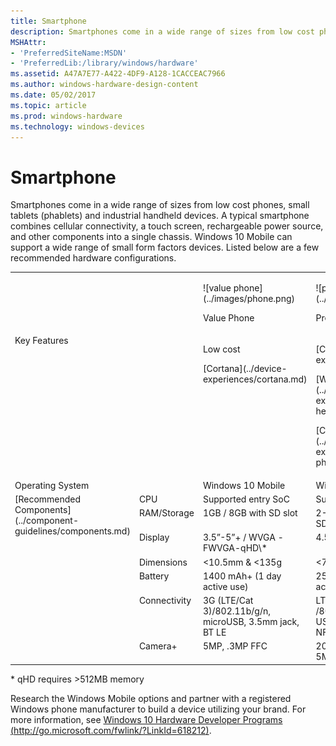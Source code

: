 ```yaml
---
title: Smartphone
description: Smartphones come in a wide range of sizes from low cost phones, small tablets (phablets) and industrial handheld devices.
MSHAttr:
- 'PreferredSiteName:MSDN'
- 'PreferredLib:/library/windows/hardware'
ms.assetid: A47A7E77-A422-4DF9-A128-1CACCEAC7966
ms.author: windows-hardware-design-content
ms.date: 05/02/2017
ms.topic: article
ms.prod: windows-hardware
ms.technology: windows-devices
---
```


# Smartphone


Smartphones come in a wide range of sizes from low cost phones, small tablets (phablets) and industrial handheld devices. A typical smartphone combines cellular connectivity, a touch screen, rechargeable power source, and other components into a single chassis. Windows 10 Mobile can support a wide range of small form factors devices. Listed below are a few recommended hardware configurations.
<table>
<tbody valign="top">
<tr>
<td colspan="2"/>
<td>
<p>
![value phone](../images/phone.png)
</p>
<p>
Value Phone
</p>
</td>
<td>
<p>
![premium phone](../images/phone.png)
</p>
<p>
Premium Phone
</p>
</td>
<td>
<p>
![value phablet](../images/phablet.png)
</p>
<p>
Value Phablet
</p>
</td>
</tr>
<tr>
<td colspan="2">
Key Features
</td>
<td>
<p>
Low cost
</p>
<p>
[Cortana](../device-experiences/cortana.md)
</p>
</td>
<td>
<p>
[Cortana](../device-experiences/cortana.md)
</p>
<p>
[Windows Hello](../device-experiences/windows-hello.md)
</p>
<p>
[Continuum for Phones](../device-experiences/continuum-phone.md)
</p>
</td>
<td>
<p>
[Cortana](../device-experiences/cortana.md)
</p>
<p>
[Windows Hello](../device-experiences/windows-hello.md)
</p>
</td>
</tr>
<tr>
<td colspan="2">
Operating System
</td>
<td>
Windows 10 Mobile
</td>
<td>
Windows 10 Mobile
</td>
<td>
Windows 10 Mobile
</td>
</tr>
<tr>
<td rowspan="7">
[Recommended Components](../component-guidelines/components.md)
</td>
<td>
CPU
</td>
<td>
Supported entry SoC
</td>
<td>
Supported premium SoC
</td>
<td>
Mid tier supported SoC
</td>
</tr>
<tr>
<td>
RAM/Storage
</td>
<td>
1GB / 8GB with SD slot
</td>
<td>
2-4GB / 32-64GB with SD slot
</td>
<td>
2GB / 16GB with SD slot
</td>
</tr>
<tr>
<td>
Display
</td>
<td>
3.5”-5”+ / WVGA -FWVGA-qHD\*
</td>
<td>
4.5-5.5”+ / FHD-WQHD
</td>
<td>
5.5”-7”/720p+
</td>
</tr>
<tr>
<td>
Dimensions
</td>
<td>
&lt;10.5mm & &lt;135g
</td>
<td>
&lt;7.5mm & &lt;160g
</td>
<td>
&lt;10mm & &lt;175g
</td>
</tr>
<tr>
<td>
Battery
</td>
<td>
1400 mAh+ (1 day active use)
</td>
<td>
2500+ mAh ( 1 day active use)
</td>
<td>
3000 mAh+ ( 1 day active use)
</td>
</tr>
<tr>
<td>
Connectivity
</td>
<td>
3G (LTE/Cat 3)/802.11b/g/n, microUSB, 3.5mm jack, BT LE
</td>
<td>
LTE/Cat 4+ /802.11b/g/n/ac 2x2, USB, 3.5mm jack, BT LE, NFC
</td>
<td>
LTE/Cat 3 /802.11b/g/n/ac 2x2, USB 3.0 type-c, 3.5mm jack, BT LE, NFC
</td>
</tr>
<tr>
<td>
Camera+
</td>
<td>
5MP, .3MP FFC
</td>
<td>
20MP with OIS/Flash; 5MP FFC
</td>
<td>
5MP, .3MP FFC
</td>
</tr>
</tbody>
</table>

\* qHD requires &gt;512MB memory

Research the Windows Mobile options and partner with a registered Windows phone manufacturer to build a device utilizing your brand. For more information, see [Windows 10 Hardware Developer Programs (http://go.microsoft.com/fwlink/?LinkId=618212)](http://go.microsoft.com/fwlink/?LinkId=618212).
